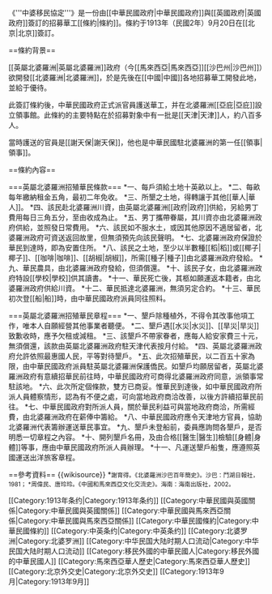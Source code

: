 《'''中婆移民協定'''》是一份由[[中華民國政府|中華民國政府]]與[[英國政府|英國政府]]簽訂的招募華工[[條約|條約]]。條約于1913年（民國2年）9月20日在[[北京|北京]]簽訂。

==條約背景==

[[英屬北婆羅洲|英屬北婆羅洲]]政府（今[[馬來西亞|馬來西亞]][[沙巴州|沙巴州]]）欲開發[[北婆羅洲|北婆羅洲]]，於是先後在[[中國|中國]]各地招募華工開發此地，並給于優待。

此簽訂條約後，中華民國政府正式派官員護送華工，并在北婆羅洲[[亞庇|亞庇]]設立領事館。此條約的主要特點在於招募對象中有一批是[[天津|天津]]人，約八百多人。

當時護送的官員是[[謝天保|謝天保]]，他也是中華民國駐北婆羅洲的第一任[[領事|領事]]。

==條約內容==

===英屬北婆羅洲招殖華民條款===
*一、每戶須給土地十英畝以上。
*二、每畝每年繳納租金五角，最初二年免收。
*三、所墾之土地，得轉讓于其他[[華人|華人]]。
*四、該民赴北婆羅洲川資，由英屬北婆羅洲[[政府|政府]]供給，另給男丁費用每日三角五分，至由收成為止。
*五、男丁攜帶眷屬，其川資亦由北婆羅洲政府供給，並照發日常費用。
*六、該民如不服水土，或因其他原因不適居留者，北婆羅洲政府可資送返回故里，但無須預先向該民聲明。
*七、北婆羅洲政府保證於華民到達時，即為安置住所。
*八、該民之土地，至少以半數種[[稻|稻]]或[[椰子|椰子]]、[[咖啡|咖啡]]、[[胡椒|胡椒]]，所需[[種子|種子]]由北婆羅洲政府發給。
*九、華民農具，由北婆羅洲政府發給，但須償還。
*十、該民子女，由北婆羅洲政府特設[[學校|學校]]供其讀書。
*十一、華民死亡後，其柩如願運返本籍者，由北婆羅洲政府供給川資。
*十二、華民抵達北婆羅洲，無須另定合約。
*十三、華民初次登[[船|船]]時，由中華民國政府派員同往照料。

===英屬北婆羅洲招殖華民章程===
*一、墾戶除種植外，不得令其改事他項工作，唯本人自願經營其他事業者聽便。
*二、墾戶遇[[水災|水災]]、[[旱災|旱災]]致歉收時，應予欠租或減租。
*三、該墾戶不帶家眷者，應每人給安家費三十元，無須償還，該款由英屬北婆羅洲政府駐天津代表按月付給。
*四、英屬北婆羅洲政府允許依照最惠國人民，平等對待墾戶。
*五、此次招殖華民，以二百五十家為限，由中華民國政府派員駐英屬北婆羅洲保護僑民。如墾戶均願居留者，英屬北婆羅洲政府有意續招華民前往時，中華民國政府可商得北婆羅洲政府同意，派領事常駐該地。
*六、此次所定個條款，雙方已商妥。惟華民到達後，如中華民國政府所派人員體察情形，認為有不便之處，可向當地政府商洽改善，以後方許續招華民前往。
*七、中華民國政府對所派人員，關於華民利益可與當地政府商洽，所需經費，由北婆羅洲政府在薪俸中籌給。
*八、中華民國政府應令天津地方官員，協助北婆羅洲代表籌辦運送華民事宜。
*九、墾戶未登船前，委員應詢問各墾戶，是否明悉一切章程之內容。
*十、開列墾戶名冊，及由合格[[醫生|醫生]]檢驗[[身體|身體]]等事，應由中華民國政府所派人員辦理。
*十一、凡運送墾戶船隻，應遵照英國運送出洋旅客章程。

==參考資料==
{{wikisource}}
*<span style="font-size:smaller;">謝育得。《北婆羅洲沙巴百年簡史》。沙巴：鬥湖日報社，1981；
*周偉民、唐玲玲。《中國和馬來西亞文化交流史》。海南：海南出版社，2002。</span>

[[Category:1913年条约|Category:1913年条约]]
[[Category:中華民國與英國關係|Category:中華民國與英國關係]]
[[Category:中華民國與馬來西亞關係|Category:中華民國與馬來西亞關係]]
[[Category:中華民國條約|Category:中華民國條約]]
[[Category:中英条约|Category:中英条约]]
[[Category:北婆罗洲|Category:北婆罗洲]]
[[Category:中华民国大陆时期人口流动|Category:中华民国大陆时期人口流动]]
[[Category:移民外國的中華民國人|Category:移民外國的中華民國人]]
[[Category:馬來西亞華人歷史|Category:馬來西亞華人歷史]]
[[Category:北京外交史|Category:北京外交史]]
[[Category:1913年9月|Category:1913年9月]]